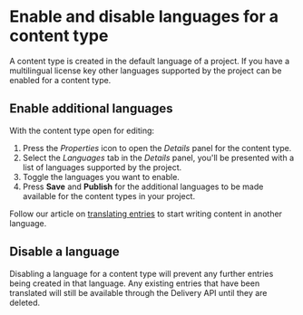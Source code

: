 # Enable and disable languages for a content type
A content type is created in the default language of a project. If you have a multilingual license key other languages supported by the project can be enabled for a content type.

## Enable additional languages

With the content type open for editing:

1. Press the *Properties* icon to open the *Details* panel for the content type.
2. Select the *Languages* tab in the *Details* panel, you'll be presented with a list of languages supported by the project.
3. Toggle the languages you want to enable.
4. Press **Save** and **Publish** for the additional languages to be made available for the content types in your project.

Follow our article on [translating entries](/entries/translate-an-entry.md) to start writing content in another language.

## Disable a language
Disabling a language for a content type will prevent any further entries being created in that language. Any existing entries that have been translated will still be available through the Delivery API until they are deleted.





